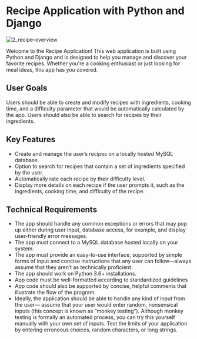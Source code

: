 # Recipe Application with Python and Django
![2_recipe-overview](https://github.com/KateKeim/recipe-app/assets/110600575/5823f318-32ef-493e-af3b-4b5f5dabfdfe)

Welcome to the Recipe Application! This web application is built using Python and Django and is designed to help you manage and discover your favorite recipes. 
Whether you're a cooking enthusiast or just looking for meal ideas, this app has you covered.
## User Goals ##
Users should be able to create and modify recipes with ingredients, cooking time, and a difficulty
parameter that would be automatically calculated by the app. Users should also be able to search for
recipes by their ingredients.

## Key Features ##
* Create and manage the user’s recipes on a locally hosted MySQL database.
* Option to search for recipes that contain a set of ingredients specified by the user.
* Automatically rate each recipe by their difficulty level.
* Display more details on each recipe if the user prompts it, such as the ingredients, cooking time,
and difficulty of the recipe.

## Technical Requirements ##
* The app should handle any common exceptions or errors that may pop up either during user
input, database access, for example, and display user-friendly error messages.
* The app must connect to a MySQL database hosted locally on your system.
* The app must provide an easy-to-use interface, supported by simple forms of input and concise
instructions that any user can follow—always assume that they aren’t as technically proficient.
* The app should work on Python 3.6+ installations.
* App code must be well-formatted according to standardized guidelines
* App code should also be supported by concise, helpful comments that illustrate the flow of the
program.
* Ideally, the application should be able to handle any kind of input from the user— assume that
your user would enter random, nonsensical inputs (this concept is known as “monkey testing”).
Although monkey testing is formally an automated process, you can try this yourself manually
with your own set of inputs. Test the limits of your application by entering erroneous choices,
random characters, or long strings.
